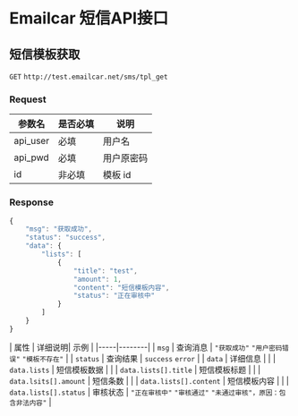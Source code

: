 # Emailcar 短信API接口


## 短信模板获取


`GET` `http://test.emailcar.net/sms/tpl_get`

### Request

| 参数名 | 是否必填 | 说明 |
|-------|---------|-----|
| api_user | 必填 | 用户名 |
| api_pwd | 必填 | 用户原密码 | 
| id      | 非必填 | 模板 id |

### Response

```js
{
    "msg": "获取成功",
    "status": "success",
    "data": {
        "lists": [
            {
                "title": "test",
                "amount": 1,
                "content": "短信模板内容",
                "status": "正在审核中"
            }
        ]
    }
}
```

| 属性 | 详细说明| 示例 |
|-----|--------|
| `msg` | 查询消息 | `"获取成功"` `"用户密码错误"` `"模板不存在"` |
| `status` | 查询结果 | `success` `error` |
| `data` | 详细信息 | |
| `data.lists` | 短信模板数据 | |
| `data.lists[].title` | 短信模板标题 | |
| `data.lsits[].amount` | 短信条数 | |
| `data.lists[].content` | 短信模板内容 | |
| `data.lists[].status` | 审核状态 | `"正在审核中"` `"审核通过"` `"未通过审核"，原因：包含非法内容"` |